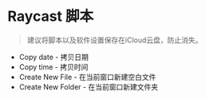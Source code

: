 # Raycast 脚本


> 建议将脚本以及软件设置保存在iCloud云盘，防止消失。


- Copy date - 拷贝日期
- Copy time - 拷贝时间
- Create New File - 在当前窗口新建空白文件
- Create New Folder - 在当前窗口新建文件夹
